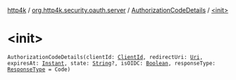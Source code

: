 [http4k](../../index.md) / [org.http4k.security.oauth.server](../index.md) / [AuthorizationCodeDetails](index.md) / [&lt;init&gt;](./-init-.md)

# &lt;init&gt;

`AuthorizationCodeDetails(clientId: `[`ClientId`](../-client-id/index.md)`, redirectUri: `[`Uri`](../../org.http4k.core/-uri/index.md)`, expiresAt: `[`Instant`](https://docs.oracle.com/javase/9/docs/api/java/time/Instant.html)`, state: `[`String`](https://kotlinlang.org/api/latest/jvm/stdlib/kotlin/-string/index.html)`?, isOIDC: `[`Boolean`](https://kotlinlang.org/api/latest/jvm/stdlib/kotlin/-boolean/index.html)`, responseType: `[`ResponseType`](../../org.http4k.security/-response-type/index.md)` = Code)`